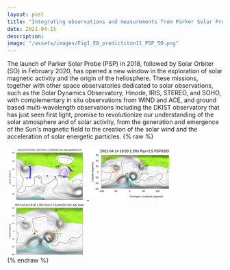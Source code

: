 ```yaml
---
layout: post
title: "Integrating observations and measurements from Parker Solar Probe, Solar Orbiter, and other space- and ground-based observatories"
date: 2021-04-15
description: 
image: "/assets/images/Fig1_E8_predictiton11_PSP_SO.png"
---
```

The launch of Parker Solar Probe (PSP) in 2018, followed by Solar Orbiter (SO) in February 2020, has opened a new window in the exploration of solar magnetic activity and the origin of the heliosphere. These missions, together with other space observatories dedicated to solar observations, such as the Solar Dynamics Observatory, Hinode, IRIS, STEREO, and SOHO, with complementary in situ observations from WIND and ACE, and ground based multi-wavelength observations including the DKIST observatory that has just seen first light, promise to revolutionize our understanding of the solar atmosphere and of solar activity, from the generation and emergence of the Sun's magnetic field to the creation of the solar wind and the acceleration of solar energetic particles.
{% raw  %}
<div id="lightgallery">
    <a href="/assets/images/Fig1_E8_predictiton11_PSP_SO.png">
        <img src="/assets/images/thumb0.png">
    </a>
    <a href="/assets/images/Fig2_20210414_PFSS_B2_PSP_SO_E8.png">
        <img src="/assets/images/thumb1.png">
    </a>
    <a href="/assets/images/Fig3_20210414_PFSS_B2_Earth_SO_superposition.png">
        <img src="/assets/images/thumb2.png">
    </a>
</div>
<textarea id="bibtex_input" style="display:none;">
@article{velli2020understanding,
  title={Understanding the origins of the heliosphere: integrating observations and measurements from Parker Solar Probe, Solar Orbiter, and other space-and ground-based observatories},
  author={Velli, M and Harra, Louise K and Vourlidas, Angelos and Schwadron, N and Panasenco, O and Liewer, PC and M{\"u}ller, D and Zouganelis, I and St Cyr, OC and Gilbert, H and others},
  journal={Astronomy \& Astrophysics},
  volume={642},
  pages={A4},
  year={2020},
  publisher={EDP Sciences}
}
</textarea>
<div id="bibtex_display"></div>
<script type="text/javascript" src="https://cdn.jsdelivr.net/gh/pcooksey/bibtex-js/src/bibtex_js.js"></script>
<script type="text/javascript" src="https://cdn.jsdelivr.net/npm/jquery@3.6.0/dist/jquery.min.js"></script>
<script type="text/javascript" src="https://cdn.jsdelivr.net/npm/lightgallery.js@1.4.0/lib/js/lg-utils.js"></script>
<script type="text/javascript" src="https://cdn.jsdelivr.net/npm/lightgallery.js@1.4.0/lib/js/lightgallery.js"></script>
<script type="text/javascript" src="https://cdn.jsdelivr.net/npm/lg-thumbnail@1.2.1/dist/lg-thumbnail.js"></script>
<script>
    lightGallery(document.getElementById('lightgallery'));
</script>
{% endraw  %}
